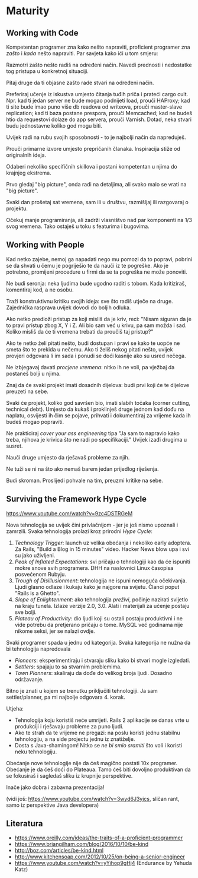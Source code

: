 # Maturity

## Working with Code

Kompetentan programer zna kako nešto napraviti, proficient programer zna *zašto* i *kada* nešto napraviti. Par savjeta kako ići u tom smjeru:

Razmotri zašto nešto radiš na određeni način. Navedi prednosti i nedostatke tog pristupa u konkretnoj situaciji.

Pitaj druge da ti objasne zašto rade stvari na određeni način.

Preferiraj učenje iz iskustva umjesto čitanja tuđih priča i prateći cargo cult. Npr. kad ti jedan server ne bude mogao podnijeti load, prouči HAProxy; kad ti site bude imao puno više db readova od writeova, prouči master-slave replication; kad ti baza postane prespora, prouči Memcached; kad ne budeš htio da requestovi dolaze do app servera, prouči Varnish. Dotad, neka stvari budu jednostavne koliko god mogu biti.

Uvijek radi na rubu svojih sposobnosti - to je najbolji način da napreduješ.

Prouči primarne izvore umjesto prepričanih članaka. Inspiracija stiže od originalnih ideja.

Odaberi nekoliko specifičnih skillova i postani kompetentan u njima do krajnjeg ekstrema.

Prvo gledaj "big picture", onda radi na detaljima, ali svako malo se vrati na "big picture".

Svaki dan prošetaj sat vremena, sam ili u društvu, razmišljaj ili razgovaraj o projektu.

Očekuj manje programiranja, ali zadrži vlasništvo nad par komponenti na 1/3 svog vremena. Tako ostaješ u toku s featurima i bugovima.

## Working with People

Kad netko zajebe, nemoj ga napadati nego mu pomozi da to popravi, pobrini se da shvati u čemu je pogriješio te da nauči iz te pogreške. Ako je potrebno, promijeni procedure u firmi da se ta pogreška ne može ponoviti.

Ne budi seronja: neka ljudima bude ugodno raditi s tobom. Kada kritiziraš, komentiraj kod, a ne osobu.

Traži konstruktivnu kritiku svojih ideja: sve što radiš utječe na druge. Zajednička rasprava uvijek dovodi do boljih odluka.

Ako netko predloži pristup za koji misliš da je kriv, reci: "Nisam siguran da je to pravi pristup zbog X, Y i Z. Ali bio sam već u krivu, pa sam možda i sad. Koliko misliš da će ti vremena trebati da proučiš taj pristup?"

Ako te netko želi pitati nešto, budi dostupan i pravi se kako te uopće ne smeta što te prekida u nečemu. Ako ti želiš nekog pitati nešto, uvijek provjeri odgovara li im sada i ponudi se doći kasnije ako su usred nečega.

Ne izbjegavaj davati *procjene vremena*: nitko ih ne voli, pa vježbaj da postaneš bolji u njima.

Znaj da će svaki projekt imati dosadnih dijelova: budi prvi koji će te dijelove preuzeti na sebe.

Svaki će projekt, koliko god savršen bio, imati slabih točaka (corner cutting, technical debt). Umjesto da kukaš i proklinješ druge jednom kad dođu na naplatu, osvijesti ih čim se pojave, prihvati i dokumentiraj za vrijeme kada ih budeš mogao popraviti.

Ne prakticiraj *cover your ass engineering* tipa "Ja sam to napravio kako treba, njihova je krivica što ne radi po specifikaciji." Uvijek izađi drugima u susret.

Nauči druge umjesto da rješavaš probleme za njih.

Ne tuži se ni na što ako nemaš barem jedan prijedlog riješenja.

Budi skroman. Proslijedi pohvale na tim, preuzmi kritike na sebe.

## Surviving the Framework Hype Cycle

https://www.youtube.com/watch?v=9zc4DSTRGeM

Nova tehnologija se uvijek čini privlačnijom - jer je još nismo upoznali i zamrzili. Svaka tehnologija prolazi kroz prirodni *Hype Cycle*:

1. *Technology Trigger*: launch uz velika obećanja i nekoliko early adoptera. Za Rails, "Build a Blog in 15 minutes" video. Hacker News blow upa i svi su jako uživljeni.
2. *Peak of Inflated Expectations*: svi pričaju o tehnologiji kao da će ispuniti mokre snove svih programera. DHH na naslovnici Linux časopisa posvećenom Rubyju.
3. *Trough of Disillusionment*: tehnologija ne ispuni nemoguća očekivanja. Ljudi glasno odlaze i kukaju kako je najgore na svijetu. Članci poput "Rails is a Ghetto".
4. *Slope of Enlightenment*: ako tehnologija *preživi*, počinje nazirati svijetlo na kraju tunela. Izlaze verzije 2.0, 3.0. Alati i materijali za učenje postaju sve bolji.
5. *Plateau of Productivity*: dio ljudi koji su ostali postaju produktivni i ne vide potrebu da pretjerano pričaju o tome. MySQL već godinama nije nikome seksi, jer se nalazi ovdje.

Svaki programer spada u jednu od kategorija. Svaka kategorija ne nužna da bi tehnologija napredovala
* *Pioneers*: eksperimentiraju i stvaraju sliku kako bi stvari mogle izgledati.
* *Settlers*: spajaju to sa stvarnim problemima.
* *Town Planners*: skaliraju da dođe do velikog broja ljudi. Dosadno održavanje.

Bitno je znati u kojem se trenutku priključiti tehnologiji. Ja sam settler/planner, pa mi najbolje odgovara 4. korak.

Utjeha:
* Tehnologija koju koristiš neće umrijeti. Rails 2 aplikacije se danas vrte u produkciji i rješavaju probleme za puno ljudi.
* Ako te strah da te vrijeme ne pregazi: na poslu koristi jednu stabilnu tehnologiju, a na side projectu jednu iz znatiželje.
* Dosta s Java-shamingom! Nitko se *ne bi smio sramiti* što voli i koristi neku tehnologiju.

Obećanje nove tehnologije nije da ćeš magično postati 10x programer. Obećanje je da ćeš doći do Plateaua. Tamo ćeš biti dovoljno produktivan da se fokusiraš i sagledaš sliku iz krupnije perspektive.

Inače jako dobra i zabavna prezentacija!

(vidi još: https://www.youtube.com/watch?v=3wyd6J3yjcs, sličan rant, samo iz perspektive Java developera)

## Literatura

* https://www.oreilly.com/ideas/the-traits-of-a-proficient-programmer
* https://www.briangilham.com/blog/2016/10/10/be-kind
* http://boz.com/articles/be-kind.html
* http://www.kitchensoap.com/2012/10/25/on-being-a-senior-engineer
* https://www.youtube.com/watch?v=yYihop9gHj4 (Endurance by Yehuda Katz)
